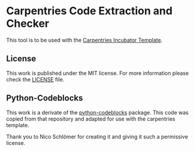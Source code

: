 # Carpentries Code Extraction and Checker

This tool is to be used with the [Carpentries Incubator Template](https://github.com/carpentries-incubator/template).

## License
This work is published under the MIT license. For more information please check the [LICENSE](LICENSE) file.

## Python-Codeblocks
This work is a derivate of the [python-codeblocks](https://github.com/nschloe/pytest-codeblocks) package.
This code was copied from that repository and adapted for use with the carpentries template.

Thank you to Nico Schlömer for creating it and giving it such a permissive license.